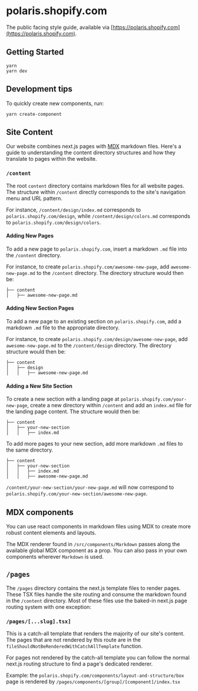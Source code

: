 # polaris.shopify.com

The public facing style guide, available via [https://polaris.shopify.com](https://polaris.shopify.com).

## Getting Started

```
yarn
yarn dev
```

## Development tips

To quickly create new components, run:

```
yarn create-component
```

## Site Content

Our website combines next.js pages with [MDX](https://mdxjs.com/) markdown files. Here's a guide to understanding the content directory structures and how they translate to pages within the website.

### `/content`

The root `content` directory contains markdown files for all website pages. The structure within `/content` directly corresponds to the site's navigation menu and URL pattern.

For instance, `/content/design/index.md` corresponds to `polaris.shopify.com/design`, while `/content/design/colors.md` corresponds to `polaris.shopify.com/design/colors`.

#### Adding New Pages

To add a new page to `polaris.shopify.com`, insert a markdown `.md` file into the `/content` directory.

For instance, to create `polaris.shopify.com/awesome-new-page`, add `awesome-new-page.md` to the `/content` directory. The directory structure would then be:

```
├── content
│   ├── awesome-new-page.md
```

#### Adding New Section Pages

To add a new page to an existing section on `polaris.shopify.com`, add a markdown `.md` file to the appropriate directory.

For instance, to create `polaris.shopify.com/design/awesome-new-page`, add `awesome-new-page.md` to the `/content/design` directory. The directory structure would then be:

```
├── content
│   ├── design
│   │   ├── awesome-new-page.md
```

#### Adding a New Site Section

To create a new section with a landing page at `polaris.shopify.com/your-new-page`, create a new directory within `/content` and add an `index.md` file for the landing page content. The structure would then be:

```
├── content
│   ├── your-new-section
│   │   ├── index.md
```

To add more pages to your new section, add more markdown `.md` files to the same directory.

```
├── content
│   ├── your-new-section
│   │   ├── index.md
│   │   ├── awesome-new-page.md
```

`/content/your-new-section/your-new-page.md` will now correspond to `polaris.shopify.com/your-new-section/awesome-new-page`.

## MDX components

You can use react components in markdown files using MDX to create more robust content elements and layouts.

The MDX renderer found in `/src/components/Markdown` passes along the available global MDX component as a prop. You can also pass in your own components wherever `Markdown` is used.

## `/pages`

The `/pages` directory contains the next.js template files to render pages. These TSX files handle the site routing and consume the markdown found in the `/content` directory. Most of these files use the baked-in next.js page routing system with one exception:

### `/pages/[...slug].tsx]`

This is a catch-all template that renders the majority of our site's content. The pages that are not rendered by this route are in the `fileShouldNotBeRenderedWithCatchAllTemplate` function.

For pages not rendered by the catch-all template you can follow the normal next.js routing structure to find a page's dedicated renderer.

Example: the `polaris.shopify.com/components/layout-and-structure/box` page is rendered by `/pages/components/[group]/[component]/index.tsx`
